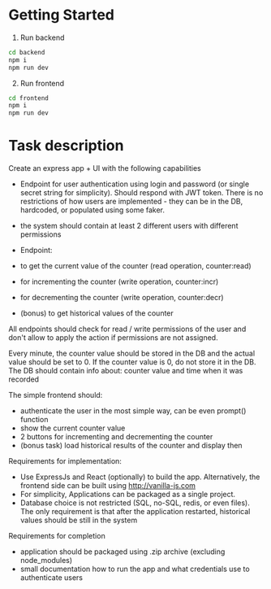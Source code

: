 # Getting Started

1. Run backend

```bash
cd backend
npm i
npm run dev
```

2. Run frontend

```bash
cd frontend
npm i
npm run dev
```

# Task description

Create an express app + UI with the following capabilities

- Endpoint for user authentication using login and password (or single secret string for simplicity). Should respond with JWT token. There is no restrictions of how users are implemented - they can be in the DB, hardcoded, or populated using some faker.

- the system should contain at least 2 different users with different permissions

- Endpoint:
- to get the current value of the counter (read operation, counter:read)
- for incrementing the counter (write operation, counter:incr)
- for decrementing the counter (write operation, counter:decr)
- (bonus) to get historical values of the counter

All endpoints should check for read / write permissions of the user and don't allow to apply the action if permissions are not assigned.

Every minute, the counter value should be stored in the DB and the actual value should be set to 0. If the counter value is 0, do not store it in the DB.
The DB should contain info about: counter value and time when it was recorded

The simple frontend should:

- authenticate the user in the most simple way, can be even prompt() function
- show the current counter value
- 2 buttons for incrementing and decrementing the counter
- (bonus task) load historical results of the counter and display then

Requirements for implementation:

- Use ExpressJs and React (optionally) to build the app. Alternatively, the frontend side can be built using <http://vanilla-js.com>
- For simplicity, Applications can be packaged as a single project.
- Database choice is not restricted (SQL, no-SQL, redis, or even files). The only requirement is that after the application restarted, historical values should be still in the system

Requirements for completion

- application should be packaged using .zip archive (excluding node_modules)
- small documentation how to run the app and what credentials use to authenticate users
